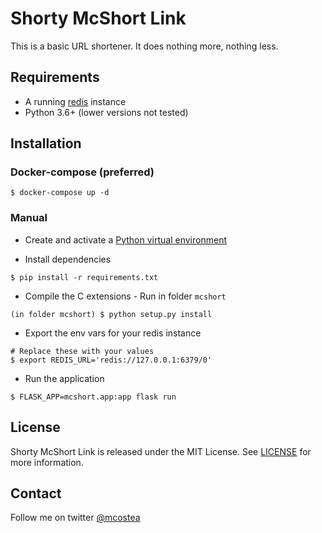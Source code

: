 # Shorty McShort Link

This is a basic URL shortener. It does nothing more, nothing less.

## Requirements
* A running [redis](https://redis.io/) instance
* Python 3.6+ (lower versions not tested)

## Installation
### Docker-compose (preferred)
```shell script
$ docker-compose up -d
```

### Manual
* Create and activate a [Python virtual environment](https://docs.python.org/3/tutorial/venv.html)

* Install dependencies
```shell script
$ pip install -r requirements.txt
```

* Compile the C extensions - Run in folder `mcshort`
```shell script
(in folder mcshort) $ python setup.py install 
```

* Export the env vars for your redis instance
```shell script
# Replace these with your values
$ export REDIS_URL='redis://127.0.0.1:6379/0'
```

* Run the application
```shell script
$ FLASK_APP=mcshort.app:app flask run
```

## License
Shorty McShort Link is released under the MIT License. See [LICENSE](LICENSE) for more information.

## Contact
Follow me on twitter [@mcostea](https://twitter.com/mcostea)
